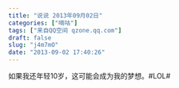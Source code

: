 ```yaml
---
title: "说说 2013年09月02日"
categories: ["嘀咕"]
tags: ["来自QQ空间 qzone.qq.com"]
draft: false
slug: "j4m7mO"
date: "2013-09-02 17:40:26"
---
```


如果我还年轻10岁，这可能会成为我的梦想。#LOL#
